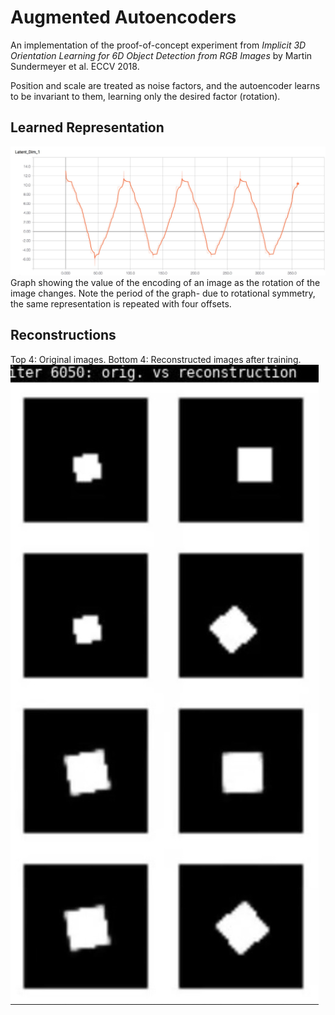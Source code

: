 # Augmented Autoencoders

An implementation of the proof-of-concept experiment from
*Implicit 3D Orientation Learning for 6D Object Detection from RGB Images* by Martin Sundermeyer et al. ECCV 2018.

Position and scale are treated as noise factors, and the autoencoder learns to be invariant to them, learning only the desired factor (rotation).

## Learned Representation

![Rotation representation](https://github.com/lwneal/implicit3d/raw/master/representation.jpg)
Graph showing the value of the encoding of an image as the rotation of the image changes.
Note the period of the graph- due to rotational symmetry, the same representation is repeated with four offsets.

## Reconstructions

Top 4: Original images. Bottom 4: Reconstructed images after training.
![Reconstructions](https://github.com/lwneal/implicit3d/raw/master/reconstructions.jpg)
